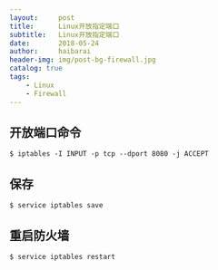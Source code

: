 ```yaml
---
layout:     post
title:      Linux开放指定端口
subtitle:   Linux开放指定端口
date:       2018-05-24
author:     haibarai
header-img: img/post-bg-firewall.jpg
catalog: true
tags:
    - Linux
    - Firewall
---
```


## 开放端口命令

    $ iptables -I INPUT -p tcp --dport 8080 -j ACCEPT


## 保存

	$ service iptables save
	
## 重启防火墙

	$ service iptables restart